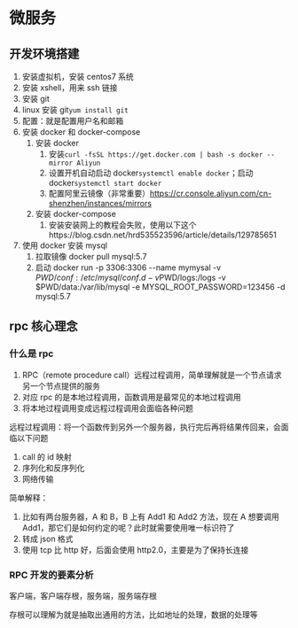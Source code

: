 # 微服务

## 开发环境搭建

1. 安装虚拟机，安装 centos7 系统
2. 安装 xshell，用来 ssh 链接
3. 安装 git
4. linux 安装 git`yum install git`
5. 配置：就是配置用户名和邮箱
6. 安装 docker 和 docker-compose
   1. 安装 docker
      1. 安装`curl -fsSL https://get.docker.com | bash -s docker --mirror Aliyun`
      2. 设置开机自动启动 docker`systemctl enable docker`；启动 docker`systemctl start docker`
      3. 配置阿里云镜像（非常重要）https://cr.console.aliyun.com/cn-shenzhen/instances/mirrors
   2. 安装 docker-compose
      1. 安装安装网上的教程会失败，使用以下这个https://blog.csdn.net/hrd535523596/article/details/129785651
7. 使用 docker 安装 mysql
   1. 拉取镜像 docker pull mysql:5.7
   2. 启动 docker run -p 3306:3306 --name mymysal -v $PWD/conf:/etc/mysql/conf.d -v$PWD/logs:/logs -v $PWD/data:/var/lib/mysql -e MYSQL_ROOT_PASSWORD=123456 -d mysql:5.7

## rpc 核心理念

### 什么是 rpc

1. RPC（remote procedure call）远程过程调用，简单理解就是一个节点请求另一个节点提供的服务
2. 对应 rpc 的是本地过程调用，函数调用是最常见的本地过程调用
3. 将本地过程调用变成远程过程调用会面临各种问题

远程过程调用：将一个函数传到另外一个服务器，执行完后再将结果传回来，会面临以下问题

1. call 的 id 映射
2. 序列化和反序列化
3. 网络传输

简单解释：

1. 比如有两台服务器，A 和 B，B 上有 Add1 和 Add2 方法，现在 A 想要调用 Add1，那它们是如何约定的呢？此时就需要使用唯一标识符了
2. 转成 json 格式
3. 使用 tcp 比 http 好，后面会使用 http2.0，主要是为了保持长连接

### RPC 开发的要素分析

客户端，客户端存根，服务端，服务端存根

存根可以理解为就是抽取出通用的方法，比如地址的处理，数据的处理等
